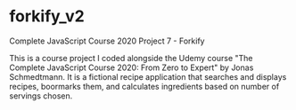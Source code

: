 # forkify_v2
Complete JavaScript Course 2020 Project 7 - Forkify

This is a course project I coded alongside the Udemy course "The Complete JavaScript Course 2020: From Zero to Expert" by Jonas Schmedtmann. It is a fictional recipe application that searches and displays recipes, boormarks them, and calculates ingredients based on number of servings chosen.
